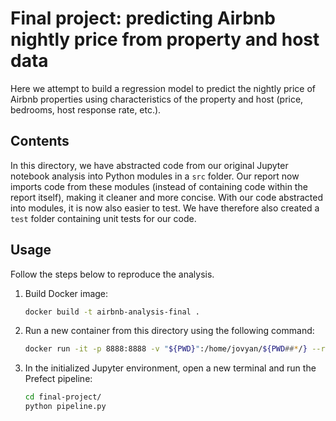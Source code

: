 # Final project: predicting Airbnb nightly price from property and host data

Here we attempt to build a regression model to predict the nightly price of Airbnb properties using characteristics of the property and host (price, bedrooms, host response rate, etc.).

## Contents

In this directory, we have abstracted code from our original Jupyter notebook analysis into Python modules in a `src` folder. Our report now imports code from these modules (instead of containing code within the report itself), making it cleaner and more concise. With our code abstracted into modules, it is now also easier to test. We have therefore also created a `test` folder containing unit tests for our code.

## Usage

Follow the steps below to reproduce the analysis.


1. Build Docker image:

    ```sh
    docker build -t airbnb-analysis-final .
    ```

2. Run a new container from this directory using the following command:

    ```sh
    docker run -it -p 8888:8888 -v "${PWD}":/home/jovyan/${PWD##*/} --rm airbnb-analysis-final
    ```

3. In the initialized Jupyter environment, open a new terminal and run the Prefect pipeline:

    ```sh
    cd final-project/
    python pipeline.py
    ```
